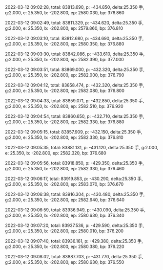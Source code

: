 2022-03-12 09:02:28, total: 83813.690, p: -434.850, delta:25.350 手, g:2.000, e: 25.350, b: -202.800, ep: 2580.030, bp: 376.860

2022-03-12 09:02:49, total: 83811.329, p: -434.620, delta:25.350 手, g:2.000, e: 25.350, b: -202.800, ep: 2579.860, bp: 376.810

2022-03-12 09:03:10, total: 83812.680, p: -434.690, delta:25.350 手, g:2.000, e: 25.350, b: -202.800, ep: 2580.350, bp: 376.880

2022-03-12 09:03:30, total: 83842.086, p: -433.610, delta:25.350 手, g:2.000, e: 25.350, b: -202.800, ep: 2582.390, bp: 377.000

2022-03-12 09:03:51, total: 83869.000, p: -432.320, delta:25.350 手, g:2.000, e: 25.350, b: -202.800, ep: 2582.000, bp: 376.790

2022-03-12 09:04:12, total: 83858.474, p: -432.320, delta:25.350 手, g:2.000, e: 25.350, b: -202.800, ep: 2582.080, bp: 376.800

2022-03-12 09:04:33, total: 83859.071, p: -432.850, delta:25.350 手, g:2.000, e: 25.350, b: -202.800, ep: 2582.510, bp: 376.920

2022-03-12 09:04:54, total: 83860.650, p: -432.710, delta:25.350 手, g:2.000, e: 25.350, b: -202.800, ep: 2582.330, bp: 376.880

2022-03-12 09:05:15, total: 83857.909, p: -432.150, delta:25.350 手, g:2.000, e: 25.350, b: -202.800, ep: 2582.330, bp: 376.810

2022-03-12 09:05:35, total: 83881.131, p: -431.120, delta:25.350 手, g:2.000, e: 25.350, b: -202.800, ep: 2582.320, bp: 376.680

2022-03-12 09:05:56, total: 83918.850, p: -429.350, delta:25.350 手, g:2.000, e: 25.350, b: -202.800, ep: 2582.330, bp: 376.460

2022-03-12 09:06:17, total: 83919.853, p: -430.290, delta:25.350 手, g:2.000, e: 25.350, b: -202.800, ep: 2583.070, bp: 376.670

2022-03-12 09:06:38, total: 83916.304, p: -430.480, delta:25.350 手, g:2.000, e: 25.350, b: -202.800, ep: 2582.640, bp: 376.640

2022-03-12 09:06:59, total: 83936.949, p: -430.090, delta:25.350 手, g:2.000, e: 25.350, b: -202.800, ep: 2580.630, bp: 376.340

2022-03-12 09:07:20, total: 83937.536, p: -429.590, delta:25.350 手, g:2.000, e: 25.350, b: -202.800, ep: 2580.010, bp: 376.200

2022-03-12 09:07:40, total: 83936.161, p: -429.380, delta:25.350 手, g:2.000, e: 25.350, b: -202.800, ep: 2580.380, bp: 376.220

2022-03-12 09:08:02, total: 83887.703, p: -431.770, delta:25.350 手, g:2.000, e: 25.350, b: -202.800, ep: 2580.630, bp: 376.550
